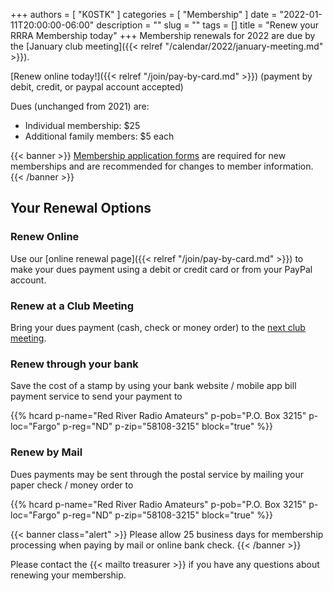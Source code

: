 +++
authors = [ "K0STK" ]
categories = [ "Membership" ]
date = "2022-01-11T20:00:00-06:00"
description = ""
slug = ""
tags = []
title = "Renew your RRRA Membership today"
+++
Membership renewals for 2022 are due by the
[January club meeting]({{< relref "/calendar/2022/january-meeting.md" >}}).

[Renew online today!]({{< relref "/join/pay-by-card.md" >}}) (payment by
debit, credit, or paypal account accepted)

<!--more-->

Dues (unchanged from 2021) are:

* Individual membership: $25
* Additional family members: $5 each

{{< banner >}}
[Membership application forms](http://rrra.org/s/3iOnHKqxHlaDxxv) are required
for new memberships and are recommended for changes to member information.
{{< /banner >}}

## Your Renewal Options

### Renew Online

Use our [online renewal page]({{< relref "/join/pay-by-card.md" >}}) to make
your dues payment using a debit or credit card or from your PayPal account.

### Renew at a Club Meeting

Bring your dues payment (cash, check or money order) to the
[next club meeting](http://rrra.org/dates/business-meetings).

### Renew through your bank

Save the cost of a stamp by using your bank website / mobile app bill
payment service to send your payment to

{{% hcard p-name="Red River Radio Amateurs" p-pob="P.O. Box 3215" p-loc="Fargo" p-reg="ND" p-zip="58108-3215" block="true" %}}

### Renew by Mail

Dues payments may be sent through the postal service by mailing
your paper check / money order to

{{% hcard p-name="Red River Radio Amateurs" p-pob="P.O. Box 3215" p-loc="Fargo" p-reg="ND" p-zip="58108-3215" block="true" %}}

<p style="clear;both"></p>

{{< banner class="alert" >}}
Please allow 25 business days for membership processing when paying by mail or
online bank check.
{{< /banner >}}

<p style="clear;both"></p>

Please contact the {{< mailto treasurer >}}  if you have any
questions about renewing your membership.
